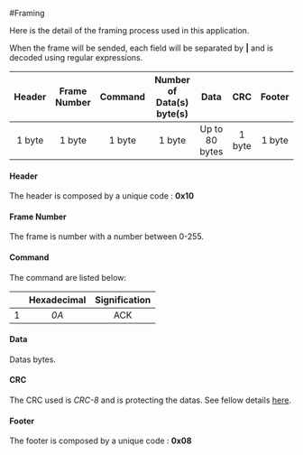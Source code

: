 #Framing

Here is the detail of the framing process used in this application.

When the frame will be sended, each field will be separated by **|** and is decoded using regular expressions.

|Header     |Frame Number      |Command      |Number of Data(s) byte(s)    |Data          |CRC      |Footer      |
|:---------:|:----------------:|:-----------:|:---------------------------:|:------------:|:-------:|:----------:|
|1 byte     | 1 byte           | 1 byte      | 1 byte                      |Up to 80 bytes| 1 byte  | 1 byte     |

#### Header
The header is composed by a unique code : **0x10**
#### Frame Number
The frame is number with a number between 0-255.
#### Command 
The command are listed below: 

|       | Hexadecimal  | Signification|
|:-----:|:------------:| :-----------:|
|   1   | *0A*         | ACK          |
#### Data 
Datas bytes.
#### CRC 
The CRC used is *CRC-8* and is protecting the datas.
See fellow details [here](https://users.ece.cmu.edu/~koopman/roses/dsn04/koopman04_crc_poly_embedded.pdf).
#### Footer
The footer is composed by a unique code : **0x08**
